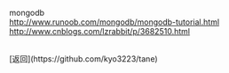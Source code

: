
mongodb
<br>
http://www.runoob.com/mongodb/mongodb-tutorial.html
<br>
http://www.cnblogs.com/lzrabbit/p/3682510.html

<br>
[返回](https://github.com/kyo3223/tane)